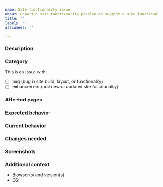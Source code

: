 ```yaml
---
name: Site functionality issue
about: Report a site functionality problem or suggest a site functionality improvement
title: ''
labels: ''
assignees: ''

---
```


### Description
<!--- Summarize the problem or your suggestion -->

### Category

This is an issue with:

- [ ] bug (bug in site build, layout, or functionality)
- [ ] enhancement (add new or updated site functionality)

### Affected pages
<!--- List the docs pages that need to be updated to resolve this issue -->

### Expected behavior
<!--- Explain what should happen (for a bug or error) or suggest a change or improvement -->

### Current behavior
<!--- Explain what currently happens (for a bug or error) or what is missing (for a suggested improvement) -->

### Changes needed
<!--- Identify the information that needs to be corrected, if known -->

### Screenshots
<!--- If applicable, add screenshots to help explain the problem or suggestion -->

### Additional context
<!--- Add any other context about the issue here -->

* Browser(s) and version(s): 
* OS:
